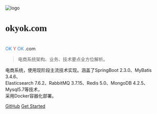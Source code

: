 ![logo](images/mall.svg)

# <font face="georgia">okyok.com</font>
# <span style="font-family: -apple-system, BlinkMacSystemFont, 'Segoe UI', sans-serif; font-weight: bold;">
<span style="color: #2d85f0;">OK</span>
<span style="color: #f4433c;">Y</span>
<span style="color: #2d85f0;">OK</span>
<span style="">.com</span></span>

> 电商系统架构、业务、技术要点全方位解析。

电商系统，使用现阶段主流技术实现。涵盖了SpringBoot 2.3.0、MyBatis 3.4.6、  
Elasticsearch 7.6.2、RabbitMQ 3.7.15、Redis 5.0、MongoDB 4.2.5、Mysql5.7等技术，  
采用Docker容器化部署。

[GitHub](https://github.com/sople)
[Get Started](README.md)
